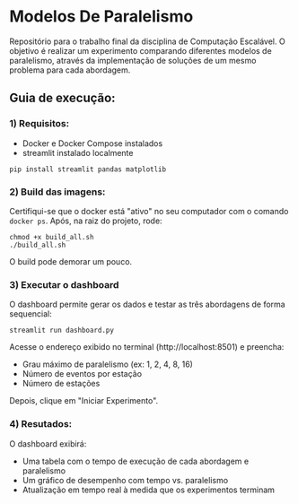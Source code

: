 # Modelos De Paralelismo
Repositório para o trabalho final da disciplina de Computação Escalável. O objetivo é realizar um experimento comparando diferentes modelos de paralelismo, através da implementação de soluções de um mesmo problema para cada abordagem.

## Guia de execução:

### 1) Requisitos: 

- Docker e Docker Compose instalados
- streamlit instalado localmente
  
 ```
 pip install streamlit pandas matplotlib
 ```

 ### 2) Build das imagens:

 Certifiqui-se que o docker está "ativo" no seu computador com o comando `docker ps`. Após, na raiz do projeto, rode:
 ```
chmod +x build_all.sh
./build_all.sh
 ```
 O build pode demorar um pouco.

 ### 3) Executar o dashboard
 O dashboard permite gerar os dados e testar as três abordagens de forma sequencial:
  ```
 streamlit run dashboard.py

 ```
 Acesse o endereço exibido no terminal (http://localhost:8501) e preencha:

 - Grau máximo de paralelismo (ex: 1, 2, 4, 8, 16)
 - Número de eventos por estação
 - Número de estações
  
Depois, clique em "Iniciar Experimento".

### 4) Resutados:

O dashboard exibirá:

- Uma tabela com o tempo de execução de cada abordagem e paralelismo
- Um gráfico de desempenho com tempo vs. paralelismo
- Atualização em tempo real à medida que os experimentos terminam

